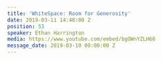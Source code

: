 ```yaml
---
title: 'WhiteSpace: Room for Generosity'
date: 2019-03-11 14:48:00 Z
position: 53
speaker: Ethan Harrington
media: https://www.youtube.com/embed/bgOWnYZLH68
message_date: 2019-03-10 00:00:00 Z
---
```


